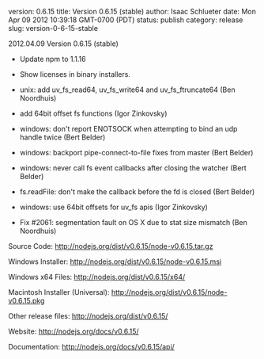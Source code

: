 version: 0.6.15
title: Version 0.6.15 (stable)
author: Isaac Schlueter
date: Mon Apr 09 2012 10:39:18 GMT-0700 (PDT)
status: publish
category: release
slug: version-0-6-15-stable

<p>2012.04.09 Version 0.6.15 (stable)

</p>
<ul>
<li><p>Update npm to 1.1.16</p>
</li>
<li><p>Show licenses in binary installers.</p>
</li>
<li><p>unix: add uv_fs_read64, uv_fs_write64 and uv_fs_ftruncate64 (Ben Noordhuis)</p>
</li>
<li><p>add 64bit offset fs functions (Igor Zinkovsky)</p>
</li>
<li><p>windows: don&#39;t report ENOTSOCK when attempting to bind an udp handle twice (Bert Belder)</p>
</li>
<li><p>windows: backport pipe-connect-to-file fixes from master (Bert Belder)</p>
</li>
<li><p>windows: never call fs event callbacks after closing the watcher (Bert Belder)</p>
</li>
<li><p>fs.readFile: don&#39;t make the callback before the fd is closed (Bert Belder)</p>
</li>
<li><p>windows: use 64bit offsets for uv_fs apis (Igor Zinkovsky)</p>
</li>
<li><p>Fix #2061: segmentation fault on OS X due to stat size mismatch (Ben Noordhuis)</p>
</li>
</ul>
<p>Source Code: <a href="http://nodejs.org/dist/v0.6.15/node-v0.6.15.tar.gz">http://nodejs.org/dist/v0.6.15/node-v0.6.15.tar.gz</a>

</p>
<p>Windows Installer: <a href="http://nodejs.org/dist/v0.6.15/node-v0.6.15.msi">http://nodejs.org/dist/v0.6.15/node-v0.6.15.msi</a>

</p>
<p>Windows x64 Files: <a href="http://nodejs.org/dist/v0.6.15/x64/">http://nodejs.org/dist/v0.6.15/x64/</a>

</p>
<p>Macintosh Installer (Universal): <a href="http://nodejs.org/dist/v0.6.15/node-v0.6.15.pkg">http://nodejs.org/dist/v0.6.15/node-v0.6.15.pkg</a>

</p>
<p>Other release files: <a href="http://nodejs.org/dist/v0.6.15/">http://nodejs.org/dist/v0.6.15/</a>

</p>
<p>Website: <a href="http://nodejs.org/docs/v0.6.15/">http://nodejs.org/docs/v0.6.15/</a>

</p>
<p>Documentation: <a href="http://nodejs.org/docs/v0.6.15/api/">http://nodejs.org/docs/v0.6.15/api/</a>
</p>
